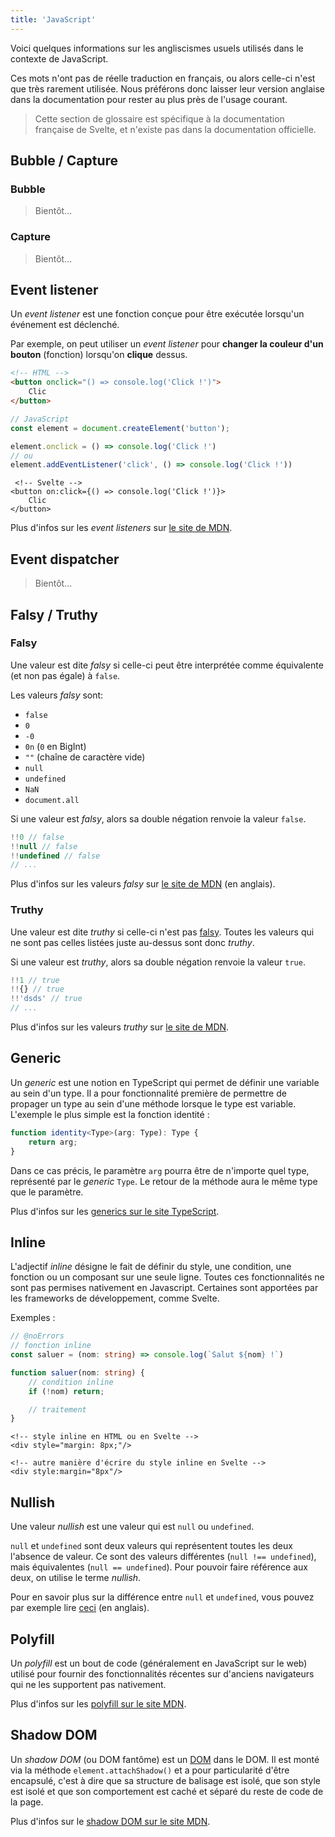 ```yaml
---
title: 'JavaScript'
---
```


Voici quelques informations sur les angliscismes usuels utilisés dans le contexte de JavaScript.

Ces mots n'ont pas de réelle traduction en français, ou alors celle-ci n'est que très rarement utilisée. Nous préférons donc laisser leur version anglaise dans la documentation pour rester au plus près de l'usage courant.

> Cette section de glossaire est spécifique à la documentation française de Svelte, et n'existe pas dans la documentation officielle.

## Bubble / Capture

### Bubble

> Bientôt...

### Capture

> Bientôt...

## Event listener

Un _event listener_ est une fonction conçue pour être exécutée lorsqu'un événement est déclenché.

Par exemple, on peut utiliser un _event listener_ pour **changer la couleur d'un bouton** (fonction) lorsqu'on **clique** dessus.

```html
<!-- HTML -->
<button onclick="() => console.log('Click !')">
	Clic
</button>
```

```ts
// JavaScript
const element = document.createElement('button');

element.onclick = () => console.log('Click !')
// ou
element.addEventListener('click', () => console.log('Click !'))
```

```svelte
 <!-- Svelte -->
<button on:click={() => console.log('Click !')}>
	Clic
</button>
```

Plus d'infos sur les _event listeners_ sur [le site de MDN](https://developer.mozilla.org/fr/docs/Web/API/EventTarget/addEventListener).

## Event dispatcher

> Bientôt...

## Falsy / Truthy

### Falsy

Une valeur est dite _falsy_ si celle-ci peut être interprétée comme équivalente (et non pas égale) à `false`.

Les valeurs _falsy_ sont:
- `false`
- `0`
- `-0`
- `0n` (`0` en BigInt)
- `""` (chaîne de caractère vide)
- `null`
- `undefined`
- `NaN`
- `document.all`

Si une valeur est _falsy_, alors sa double négation renvoie la valeur `false`.

```ts
!!0 // false
!!null // false
!!undefined // false
// ...
```

Plus d'infos sur les valeurs _falsy_ sur [le site de MDN](https://developer.mozilla.org/en-US/docs/Glossary/Falsy) (en anglais).

### Truthy

Une valeur est dite _truthy_ si celle-ci n'est pas <span class="vo">[falsy](/docs/javascript#falsy-truthy-falsy)</span>. Toutes les valeurs qui ne sont pas celles listées juste au-dessus sont donc _truthy_.

Si une valeur est _truthy_, alors sa double négation renvoie la valeur `true`.

```ts
!!1 // true
!!{} // true
!!'dsds' // true
// ...
```

Plus d'infos sur les valeurs _truthy_ sur [le site de MDN](https://developer.mozilla.org/fr/docs/Glossary/Truthy).

## Generic

Un _generic_ est une notion en TypeScript qui permet de définir une variable au sein d'un type. Il a pour fonctionnalité première de permettre de propager un type au sein d'une méthode lorsque le type est variable. L'exemple le plus simple est la fonction identité :

```typescript
function identity<Type>(arg: Type): Type {
	return arg;
}
```

Dans ce cas précis, le paramètre `arg` pourra être de n'importe quel type, représenté par le _generic_ `Type`. Le retour de la méthode aura le même type que le paramètre.

Plus d'infos sur les [generics sur le site TypeScript](https://www.typescriptlang.org/docs/handbook/2/generics.html).

## Inline

L'adjectif _inline_ désigne le fait de définir du style, une condition, une fonction ou un composant sur une seule ligne. Toutes ces fonctionnalités ne sont pas permises nativement en Javascript. Certaines sont apportées par les frameworks de développement, comme Svelte.

Exemples :

```ts
// @noErrors
// fonction inline
const saluer = (nom: string) => console.log(`Salut ${nom} !`)

function saluer(nom: string) {
	// condition inline
	if (!nom) return;

	// traitement
}
```

```svelte
<!-- style inline en HTML ou en Svelte -->
<div style="margin: 8px;"/>

<!-- autre manière d'écrire du style inline en Svelte -->
<div style:margin="8px"/>
```

## Nullish

Une valeur _nullish_ est une valeur qui est `null` ou `undefined`.

`null` et `undefined` sont deux valeurs qui représentent toutes les deux l'absence de valeur. Ce sont des valeurs différentes (`null !== undefined`), mais équivalentes (`null == undefined`). Pour pouvoir faire référence aux deux, on utilise le terme _nullish_.

Pour en savoir plus sur la différence entre `null` et `undefined`, vous pouvez par exemple lire [ceci](https://stackoverflow.com/questions/5076944/what-is-the-difference-between-null-and-undefined-in-javascript) (en anglais).

## Polyfill

Un _polyfill_ est un bout de code (généralement en JavaScript sur le web) utilisé pour fournir des fonctionnalités récentes sur d'anciens navigateurs qui ne les supportent pas nativement.

Plus d'infos sur les [polyfill sur le site MDN](https://developer.mozilla.org/fr/docs/Glossary/Polyfill).

## Shadow DOM

Un _shadow DOM_ (ou DOM fantôme) est un <span class='vo'>[DOM](/docs/web#dom)</span> dans le DOM. Il est monté via la méthode `element.attachShadow()` et a pour particularité d'être encapsulé, c'est à dire que sa structure de balisage est isolé, que son style est isolé et que son comportement est caché et séparé du reste de code de la page.

Plus d'infos sur le [shadow DOM sur le site MDN](https://developer.mozilla.org/fr/docs/Web/API/Web_components/Using_shadow_DOM).

